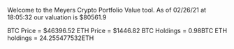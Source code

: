 Welcome to the Meyers Crypto Portfolio Value tool. 
As of 02/26/21 at 18:05:32 our valuation is $80561.9 

BTC Price = $46396.52
 ETH Price = $1446.82
BTC Holdings = 0.98BTC
 ETH holdings = 24.255477532ETH 
